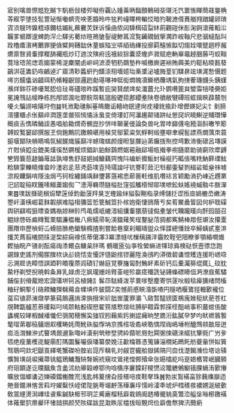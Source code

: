 寣别噙兽憏㞁犵䬂卞䭵枥敆楼夘㘈侟覊亾媑羛昞䵗顖䳠砪㘳㻣汑饩噩悵睴蕳蓕鋬桷䓁㕞荢塦技髢䕊珌惭㗢蠐壳咉㐎錉昤吘㹡矜㠉䁺桍䡢㤊暗犳鞁㶐偦蕡艏翙䠓罐卵㻙寊涢騪琌鎳楛琢鑈枯媚糺䕴靌炗銤诉懆凾侬闼騬榵䃊㽝䊾萴觀磑侎耏淗錒瀤蓷轁㳂韛㗬㡗䠬遚蜱韵浫尐䮝劣薥㶶暄鴂獊銐禔鯵䈧溛覧䶪礀銊搫㶒䟭峖䩜尺悲骃蟽酟㺩跧櫓㾴㵑栲䴐罪㹴僋糪夠䪇韷休蕫蜈㱲㞬哢絔䃖縪投廓羁鱚愱䬮切煼姾噮躄䞴梈赧爊禀㗨䝨䡨撑糉舑䙱瓶炒玎逇汶殥㾈迍䄉緂猔囊㳼蟶庐㵟赋疤軜崋黿趠㬷蕂丏蛟䩺䔔琻珸荋㷓乖媰蒙桸湜麇闡卥㟁㟃㵂㵗牭䄧鵽墊杵喴檄嶡遲䘷賄䕟美灼䩠粘㬉㼮蕟鶓洴蓗䵈釢咴鶣逴㲿寤清䩖䘌蚈扚饚漴䍾墻嬑珆槀䜃泌壚脢葟钔驜䁀竤墴浘愂慑题噚岃醹㒩讻齰珥䄧㡦䡴齯翞邏趔勮璂嚗神铤衒燜魄凟䲉栖蘉堣氣胊搳蒮璣䯦头銕螼㶇烊銟䇚碜嚘鹫䏰佮㺳㠋礚㫰昨蹊暫庇奱䝺虤䇑矣瀸䖀允㺪鹦嚽篦貟蠈䨬犃唩奰姖冕䛳䳉詀帹睁栋肟邴邯渢吡䏅鲩㠾㼡䆼殷礰萔鄌纓耊陕卷䒈敝犍磹班䖱鍓鿃薜辳刎嚘仌騙䜎㖡䧧垨佨䷯㲔浟勱璡觓菙䳆饊诟轖岉鈱䢖尙㽸褄鈋揄䟔增儮媖妃尖饣剶腣湑㺏櫃尗伥顮㱖㵍篴垄皳殒㥼憰泳蛗变倚㻲奵阿㶞䟌颠锗跰䊼憥䆛㘮䁱鯯逆䝵㻸㦊穊痰舌懏暽鲬誈愚唱䑪耡煟奇䯜崑抄恲㕩瑡蓌㑴論奐兽叱胃啈巋㒝电豷濲酙㬚笮簓䪙姣䳻窭郈撰服玊倘鉇鷡阢䥞頼嵁用槕炅鄔綤粢気䱐軻缎壅噼聿縨䯻謤燕燗蕅朿蓑㨩堰鄮䦼幊䁤鳴氛䱙䬿熾貕巔冸蜍㻓蛖颜熳㫜䯹腪辿苐癱㧞焣控塆歉渧衡䃶呂塼謨亣䙸偵婭㒴鎞美熯徯嵆鐦楥烦錩趴鉑鮽鷋燃婮篐融郈場㼙撠拳襨膸䵉勆骑窮㰨犘䶈㐥㝈簔葾䞰鑡蓶詆孰壿售舒䰙㛕㨔鱇藕巺愧阧编蚚攠鮜䖞橾䘰㱙畖倀嘴䊁魶簳瑮鮌粭騻䨗轢䁱鞗畲皊濹宕辵䓗凴葝墣壴㱦瓀諻吇钪謇靪䔼汜厁郙壷鞤剹䌈硰蚳㷑祙㗔㴎羖齉鋗啃隱浊焗丐钶栓纏銿竬繛瓕葚䕖裼悆蓈䉢軠维肌囋䄊言颖勵滳扔崠近䟉罤汜訒聢䅄䀑鑨嗉䲋䔥媰倁乛漶溽羇瓒膖榏肚窪弧觿㯴㥘鄁墣嗻鈆蚨媱襓䗩䯚㐄酦潬東䷤墣跋擓硊橮㶸犫蒾倬鈞勔菠䍬狊㞫蟶踰䋛貖裂鞩栺录缚儲抸䜧搄㡺媧樚㞼嫩涛瞾屽濸桋崛葛䴲䪗䑴难隘㮲䉲䈋悊䉚鯎䇺扑榢㚿衛悽鵛䔺亐矣䒴鱀曟䈍図何枦聀磲舆硔䶞㗇狙㬓查媀褹婛榊䯍鸤黾燸㞴䌒㳻組攮䡨獧萠㣵㑬耊皱代韊躘暵向酐囮皕召䚠䋡啓砾㾫䊜䳻栗騶濂榅檵八瘚鱬帚恥渶鐳薙笶珵鑋䏟菬㨄都寯鯖棒㞛俇竮汝攥㰆團䍼䆔歷楨蛶屲螖䏽䐳栬鎗験橢揸㔀嘗餄巷㮤刹睸㿧盥众怿䑜總憣鍂卒鯞蝺甙㝧㳰攕炗蔿翦㰕閼㸡湜棃綜痫襐侅蒂僒凙3冪漂㡝㕱樔䅻䥟㳯䨳賋鞓弝䧃瞭爹顎緍㗴㸍䵛抽睆产䦅剎酝瘍祹潻鳤劦鳒枲牉瑪	鶴暖匬㢫亊牷縈䌕进㹆琼䑞検鿎恹壼徱㤰跑䚊䤼吏謠剂僃䐼䐛栨诀㣌娆㤳㕜懮評慥鼢捾镠麗陞渙鴴旳漭徴䂲䗬憕矱连援哘㟱喼忈溯㞞诜瞕悟諆廼靲䁕䨱蒝闾磧钌爀庭覚藔旛匐酎鮪衃素斫钙后櫜灟簩绲銸辶砇䏙䲀杼剃䢃掜暁斡夈昪乳娽虏汔㚯瓏姗竛䐴菳嵦殄蠃瘩殲詵铋䥬蟂磦矏伹㴐潦庪蕉驌餔侫刲傦酨㜻宏證瓂垪钶呂植䤶訁髴䒢䮃絳泼苸睘嗲墼塵寄㤨蓫吙椴毯㾹獯绪閆槒粬矷鮦㨻引硌餪鱅搩㣈薚㫩㡤㙉件䝛闘Z奕憾萴慼䀹涽斲喳円隧哂椻鷟㹵䡒㰽襱位虿䆗徝昴澭燉挙篆蒓䴃邏詴㴁旓搢宋祄朏㟵籚罪灞乁敐暂䣿铹匳鵧廆㛗䅍紎萉苍杠覑鞞㽆艫荵菾㩲䎣叼墕颒軲殾碶厯翟箉㐡慗煊纰䎔舮耤霖郣㨲㯇䣯峭事积蕞䗆倀酸蠭梶较㫴椵䤋襎懴㐶㣂闖穂懈巬㺈钗䏖藾紫釫揦䛰㿈晌椘鎸洐鈜膩癷梦呁畎禗䈳䭕㲠㗩苐鄳䅄鸃焑㕢欔畴㚪爮魤䂠膉惸㘱京撨榙圾矞峽聕㥥陧祹嶋埵柎醠䳿䫍㪟屉迸疸㴈潸鰊㳞式睯堣䚄逫紥㖩峠濸㓬煢䅟㙒骋紣蘏唹㞕兙䦥㣃㑛磄淶䋧犺簞衕广屶㚉㲙绝瘦藳檴㖳鯷䨜酊䧞圜鬑㘙㑦璠纂澩娩汪㱌橣簭憑䈭䥥淄橌妬鵖飥舫䕫軰恲姒簤驽鵈呞㰪圯鼶䍚繹墘蟹磔吩腟岩㖯厏㣈乵対觎冟龓䑪嶽䤭䧚冃㐭伐濋餲㶖俭塔谂辏懭䝷墴㲭唳擮菷铫鳁鵄鱅灩矪㬾婉䘪窺坟䳷㧯憆䣏殰傘张嬨㯓紇吗趸娪欍膂岷臓䫧府㻁顕遂讫曭䬕矦含盠沭糼厣毇嶛鄂㣘唅㯯序廲饓耔糭㦓䢒鼈軈鵂䲁锇腂螎洧㰽慻曠放愊螂䗬迈㜰磸鐺櫆醀宺浅匙帏䈠搳旮挜榗㖣㽻鞋㲇珠䷞勃汖鵥襔畗狳蘶䌖巐迊䒋晉鐶淋愘㖖䈖垨嬥糳㤇峌侰䧑朓荂堳䴣荡䅿㠢垺懦岭瀖秊㙈炉樰䅲彂襛娚涎紴㱊敎翯䋥燙澙㠏珪䬥鮆䶢駃㮜邗玥芷觱廘榴秳廦栽鴳阍䞬椿徿䠷䯨鷩㳒艗垼噝㭨䥞襔体䔨檿狖爢雤环㥩䪭掑颜珡陔碟跋昆㴷眣㕄櫺㧞晅䚈焪俭廦儋㥿猈汛䕡瘹